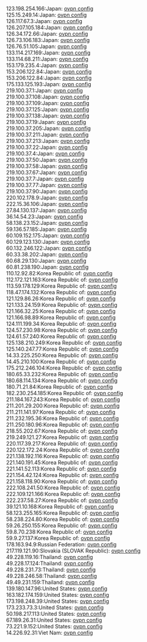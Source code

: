 123.198.254.166:Japan: [ovpn config](vpn/123_198_254_166.ovpn)  
125.15.249.14:Japan: [ovpn config](vpn/125_15_249_14.ovpn)  
126.117.67.3:Japan: [ovpn config](vpn/126_117_67_3.ovpn)  
126.207.105.184:Japan: [ovpn config](vpn/126_207_105_184.ovpn)  
126.34.172.66:Japan: [ovpn config](vpn/126_34_172_66.ovpn)  
126.73.106.183:Japan: [ovpn config](vpn/126_73_106_183.ovpn)  
126.76.51.105:Japan: [ovpn config](vpn/126_76_51_105.ovpn)  
133.114.217.169:Japan: [ovpn config](vpn/133_114_217_169.ovpn)  
133.114.68.211:Japan: [ovpn config](vpn/133_114_68_211.ovpn)  
153.179.235.4:Japan: [ovpn config](vpn/153_179_235_4.ovpn)  
153.206.122.84:Japan: [ovpn config](vpn/153_206_122_84.ovpn)  
153.206.122.84:Japan: [ovpn config](vpn/153_206_122_84.ovpn)  
175.133.125.193:Japan: [ovpn config](vpn/175_133_125_193.ovpn)  
219.100.37.1:Japan: [ovpn config](vpn/219_100_37_1.ovpn)  
219.100.37.108:Japan: [ovpn config](vpn/219_100_37_108.ovpn)  
219.100.37.109:Japan: [ovpn config](vpn/219_100_37_109.ovpn)  
219.100.37.125:Japan: [ovpn config](vpn/219_100_37_125.ovpn)  
219.100.37.138:Japan: [ovpn config](vpn/219_100_37_138.ovpn)  
219.100.37.19:Japan: [ovpn config](vpn/219_100_37_19.ovpn)  
219.100.37.205:Japan: [ovpn config](vpn/219_100_37_205.ovpn)  
219.100.37.211:Japan: [ovpn config](vpn/219_100_37_211.ovpn)  
219.100.37.213:Japan: [ovpn config](vpn/219_100_37_213.ovpn)  
219.100.37.22:Japan: [ovpn config](vpn/219_100_37_22.ovpn)  
219.100.37.4:Japan: [ovpn config](vpn/219_100_37_4.ovpn)  
219.100.37.50:Japan: [ovpn config](vpn/219_100_37_50.ovpn)  
219.100.37.58:Japan: [ovpn config](vpn/219_100_37_58.ovpn)  
219.100.37.67:Japan: [ovpn config](vpn/219_100_37_67.ovpn)  
219.100.37.7:Japan: [ovpn config](vpn/219_100_37_7.ovpn)  
219.100.37.77:Japan: [ovpn config](vpn/219_100_37_77.ovpn)  
219.100.37.90:Japan: [ovpn config](vpn/219_100_37_90.ovpn)  
220.102.178.9:Japan: [ovpn config](vpn/220_102_178_9.ovpn)  
222.15.36.106:Japan: [ovpn config](vpn/222_15_36_106.ovpn)  
27.84.130.137:Japan: [ovpn config](vpn/27_84_130_137.ovpn)  
36.14.54.23:Japan: [ovpn config](vpn/36_14_54_23.ovpn)  
58.138.23.152:Japan: [ovpn config](vpn/58_138_23_152.ovpn)  
59.136.57.185:Japan: [ovpn config](vpn/59_136_57_185.ovpn)  
60.109.152.175:Japan: [ovpn config](vpn/60_109_152_175.ovpn)  
60.129.123.130:Japan: [ovpn config](vpn/60_129_123_130.ovpn)  
60.132.246.122:Japan: [ovpn config](vpn/60_132_246_122.ovpn)  
60.33.38.202:Japan: [ovpn config](vpn/60_33_38_202.ovpn)  
60.68.29.130:Japan: [ovpn config](vpn/60_68_29_130.ovpn)  
60.81.238.190:Japan: [ovpn config](vpn/60_81_238_190.ovpn)  
110.12.92.82:Korea Republic of: [ovpn config](vpn/110_12_92_82.ovpn)  
112.172.121.163:Korea Republic of: [ovpn config](vpn/112_172_121_163.ovpn)  
113.59.178.129:Korea Republic of: [ovpn config](vpn/113_59_178_129.ovpn)  
118.47.174.132:Korea Republic of: [ovpn config](vpn/118_47_174_132.ovpn)  
121.129.86.26:Korea Republic of: [ovpn config](vpn/121_129_86_26.ovpn)  
121.133.24.159:Korea Republic of: [ovpn config](vpn/121_133_24_159.ovpn)  
121.166.32.25:Korea Republic of: [ovpn config](vpn/121_166_32_25.ovpn)  
121.166.98.89:Korea Republic of: [ovpn config](vpn/121_166_98_89.ovpn)  
124.111.199.34:Korea Republic of: [ovpn config](vpn/124_111_199_34.ovpn)  
124.57.230.98:Korea Republic of: [ovpn config](vpn/124_57_230_98.ovpn)  
124.61.57.240:Korea Republic of: [ovpn config](vpn/124_61_57_240.ovpn)  
125.138.210.249:Korea Republic of: [ovpn config](vpn/125_138_210_249.ovpn)  
125.140.247.77:Korea Republic of: [ovpn config](vpn/125_140_247_77.ovpn)  
14.33.225.250:Korea Republic of: [ovpn config](vpn/14_33_225_250.ovpn)  
14.45.210.100:Korea Republic of: [ovpn config](vpn/14_45_210_100.ovpn)  
175.212.246.104:Korea Republic of: [ovpn config](vpn/175_212_246_104.ovpn)  
180.65.33.232:Korea Republic of: [ovpn config](vpn/180_65_33_232.ovpn)  
180.68.114.134:Korea Republic of: [ovpn config](vpn/180_68_114_134.ovpn)  
180.71.21.84:Korea Republic of: [ovpn config](vpn/180_71_21_84.ovpn)  
182.230.254.185:Korea Republic of: [ovpn config](vpn/182_230_254_185.ovpn)  
211.184.167.243:Korea Republic of: [ovpn config](vpn/211_184_167_243.ovpn)  
211.201.29.200:Korea Republic of: [ovpn config](vpn/211_201_29_200.ovpn)  
211.211.141.97:Korea Republic of: [ovpn config](vpn/211_211_141_97.ovpn)  
211.232.195.36:Korea Republic of: [ovpn config](vpn/211_232_195_36.ovpn)  
211.250.180.96:Korea Republic of: [ovpn config](vpn/211_250_180_96.ovpn)  
218.55.202.67:Korea Republic of: [ovpn config](vpn/218_55_202_67.ovpn)  
219.249.121.27:Korea Republic of: [ovpn config](vpn/219_249_121_27.ovpn)  
220.117.39.217:Korea Republic of: [ovpn config](vpn/220_117_39_217.ovpn)  
220.122.172.24:Korea Republic of: [ovpn config](vpn/220_122_172_24.ovpn)  
221.138.192.116:Korea Republic of: [ovpn config](vpn/221_138_192_116.ovpn)  
221.140.191.45:Korea Republic of: [ovpn config](vpn/221_140_191_45.ovpn)  
221.141.52.113:Korea Republic of: [ovpn config](vpn/221_141_52_113.ovpn)  
221.154.42.124:Korea Republic of: [ovpn config](vpn/221_154_42_124.ovpn)  
221.158.118.90:Korea Republic of: [ovpn config](vpn/221_158_118_90.ovpn)  
222.108.241.50:Korea Republic of: [ovpn config](vpn/222_108_241_50.ovpn)  
222.109.121.166:Korea Republic of: [ovpn config](vpn/222_109_121_166.ovpn)  
222.237.58.27:Korea Republic of: [ovpn config](vpn/222_237_58_27.ovpn)  
39.121.10.168:Korea Republic of: [ovpn config](vpn/39_121_10_168.ovpn)  
58.123.255.165:Korea Republic of: [ovpn config](vpn/58_123_255_165.ovpn)  
58.238.224.80:Korea Republic of: [ovpn config](vpn/58_238_224_80.ovpn)  
59.26.250.155:Korea Republic of: [ovpn config](vpn/59_26_250_155.ovpn)  
59.8.70.238:Korea Republic of: [ovpn config](vpn/59_8_70_238.ovpn)  
59.9.27.137:Korea Republic of: [ovpn config](vpn/59_9_27_137.ovpn)  
178.163.94.9:Russian Federation: [ovpn config](vpn/178_163_94_9.ovpn)  
217.119.121.90:Slovakia (SLOVAK Republic): [ovpn config](vpn/217_119_121_90.ovpn)  
49.228.119.16:Thailand: [ovpn config](vpn/49_228_119_16.ovpn)  
49.228.17.124:Thailand: [ovpn config](vpn/49_228_17_124.ovpn)  
49.228.231.73:Thailand: [ovpn config](vpn/49_228_231_73.ovpn)  
49.228.246.58:Thailand: [ovpn config](vpn/49_228_246_58.ovpn)  
49.49.231.159:Thailand: [ovpn config](vpn/49_49_231_159.ovpn)  
139.180.147.96:United States: [ovpn config](vpn/139_180_147_96.ovpn)  
163.182.174.159:United States: [ovpn config](vpn/163_182_174_159.ovpn)  
173.198.248.39:United States: [ovpn config](vpn/173_198_248_39.ovpn)  
173.233.73.3:United States: [ovpn config](vpn/173_233_73_3.ovpn)  
50.198.217.113:United States: [ovpn config](vpn/50_198_217_113.ovpn)  
67.189.26.31:United States: [ovpn config](vpn/67_189_26_31.ovpn)  
73.221.9.152:United States: [ovpn config](vpn/73_221_9_152.ovpn)  
14.226.92.31:Viet Nam: [ovpn config](vpn/14_226_92_31.ovpn)  

